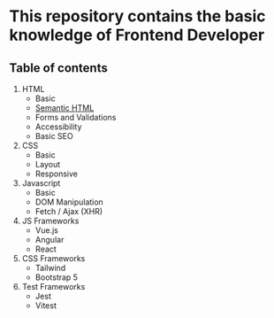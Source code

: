 # This repository contains the basic knowledge of Frontend Developer

## Table of contents
1. HTML
   - Basic
   - [Semantic HTML](./html/semantic-html.md)
   - Forms and Validations
   - Accessibility
   - Basic SEO
1. CSS
   - Basic
   - Layout
   - Responsive
1. Javascript
   - Basic
   - DOM Manipulation
   - Fetch / Ajax (XHR)
1. JS Frameworks
   - Vue.js
   - Angular
   - React
1. CSS Frameworks
   - Tailwind
   - Bootstrap 5
1. Test Frameworks
   - Jest
   - Vitest